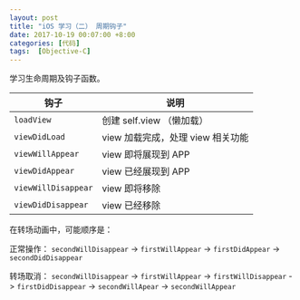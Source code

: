 ```yaml
---
layout: post
title: "iOS 学习（二） 周期钩子"
date: 2017-10-19 00:07:00 +8:00
categories: [代码]
tags:  [Objective-C]
---
```


学习生命周期及钩子函数。

| 钩子 | 说明 |
|----|----|
|`loadView` | 创建 self.view （懒加载）|
|`viewDidLoad` | view 加载完成，处理 view 相关功能 |
|`viewWillAppear` | view 即将展现到 APP |
|`viewDidAppear` | view 已经展现到 APP |
|`viewWillDisappear` | view 即将移除 |
|`viewDidDisappear` | view 已经移除 |

在转场动画中，可能顺序是：


正常操作： `secondWillDisappear` -> `firstWillAppear` -> `firstDidAppear` -> `secondDidDisappear`

转场取消： `secondWillDisappear` -> `firstWillAppear` -> `firstWillDisappear` -> `firstDidDisappear` -> `secondWillApear` -> `secondWillAppear`